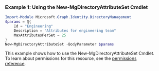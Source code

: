 ### Example 1: Using the New-MgDirectoryAttributeSet Cmdlet
```powershell
Import-Module Microsoft.Graph.Identity.DirectoryManagement
$params = @{
	Id = "Engineering"
	Description = "Attributes for engineering team"
	MaxAttributesPerSet = 25
}
New-MgDirectoryAttributeSet -BodyParameter $params
```
This example shows how to use the New-MgDirectoryAttributeSet Cmdlet.
To learn about permissions for this resource, see the [permissions reference](/graph/permissions-reference).
